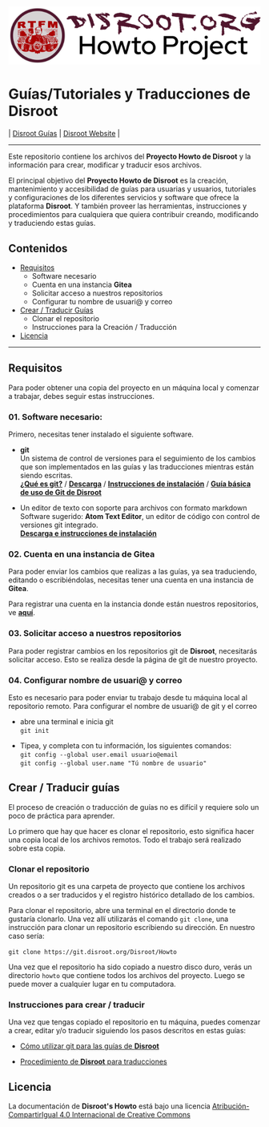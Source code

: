 ![](disroot_h2_title.png)

# Guías/Tutoriales y Traducciones de Disroot

| [Disroot Guías](https://howto.disroot.org/es) | [Disroot Website](https://disroot.org/es) |

----
Este repositorio contiene los archivos del **Proyecto Howto de Disroot** y la información para crear, modificar y traducir esos archivos.

El principal objetivo del **Proyecto Howto de Disroot** es la creación, mantenimiento y accesibilidad de guías para usuarias y usuarios, tutoriales y configuraciones de los diferentes servicios y software que ofrece la plataforma **Disroot**. Y también proveer las herramientas, instrucciones y procedimientos para cualquiera que quiera contribuir creando, modificando y traduciendo estas guías.

## Contenidos
* [Requisitos](#requisitos)
  - Software necesario
  - Cuenta en una instancia **Gitea**
  - Solicitar acceso a nuestros repositorios
  - Configurar tu nombre de usuari@ y correo
* [Crear / Traducir Guías](#crear-traducir-guias)
  - Clonar el repositorio
  - Instrucciones para la Creación / Traducción
* [Licencia](#licencia)

----

## Requisitos
Para poder obtener una copia del proyecto en un máquina local y comenzar a trabajar, debes seguir estas instrucciones.

### 01. Software necesario:
Primero, necesitas tener instalado el siguiente software.
- **git**<br>
Un sistema de control de versiones para el seguimiento de los cambios que son implementados en las guías y las traducciones mientras están siendo escritas.<br>
[**¿Qué es git?**](https://es.wikipedia.org/wiki/Git) / [**Descarga**](https://git-scm.com/downloads) / [**Instrucciones de instalación**](https://git-scm.com/book/es/v1/Empezando-Instalando-Git) / [**Guía básica de uso de Git de Disroot**](https://howto.disroot.org/es/contribute/git/how-to-use-git)

- Un editor de texto con soporte para archivos con formato markdown<br>
Software sugerido: **Atom Text Editor**, un editor de código con control de versiones git integrado.<br>
[**Descarga e instrucciones de instalación**](https://flight-manual.atom.io/getting-started/sections/installing-atom/)

### 02. Cuenta en una instancia de Gitea
Para poder enviar los cambios que realizas a las guías, ya sea traduciendo, editando o escribiéndolas, necesitas tener una cuenta en una instancia de **Gitea**.

Para registrar una cuenta en la instancia donde están nuestros repositorios, ve [**aquí**](https://git.disroot.org/user/sign_up).

### 03. Solicitar acceso a nuestros repositorios
Para poder registrar cambios en los repositorios git de **Disroot**, necesitarás solicitar acceso. Esto se realiza desde la página de git de nuestro proyecto.

### 04. Configurar nombre de usuari@ y correo
Esto es necesario para poder enviar tu trabajo desde tu máquina local al repositorio remoto. Para configurar el nombre de usuari@ de git y el correo

- abre una terminal e inicia git<br>
`git init`<br>

- Tipea, y completa con tu información, los siguientes comandos:<br>
`git config --global user.email usuario@email`<br>
`git config --global user.name "Tú nombre de usuario"`


## Crear / Traducir guías
El proceso de creación o traducción de guías no es difícil y requiere solo un poco de práctica para aprender.

Lo primero que hay que hacer es clonar el repositorio, esto significa hacer una copia local de los archivos remotos. Todo el trabajo será realizado sobre esta copia.

### Clonar el repositorio
Un repositorio git es una carpeta de proyecto que contiene los archivos creados o a ser traducidos y el registro histórico detallado de los cambios.

Para clonar el repositorio, abre una terminal en el directorio donde te gustaría clonarlo. Una vez allí utilizarás el comando `git clone`, una instrucción para clonar un repositorio escribiendo su dirección. En nuestro caso sería:

`git clone https://git.disroot.org/Disroot/Howto`

Una vez que el repositorio ha sido copiado a nuestro disco duro, verás un directorio `howto` que contiene todos los archivos del proyecto. Luego se puede mover a cualquier lugar en tu computadora.

### Instrucciones para crear / traducir
Una vez que tengas copiado el repositorio en tu máquina, puedes comenzar a crear, editar y/o traducir siguiendo los pasos descritos en estas guías:

- [Cómo utilizar git para las guías de **Disroot**](https://howto.disroot.org/es/contribute/git/how-to-use-git)<br>

- [Procedimiento de **Disroot** para traducciones](https://howto.disroot.org/es/contribute/translations_procedure)

## Licencia
La documentación de **Disroot's Howto** está bajo una licencia [Atribución-CompartirIgual 4.0 Internacional de Creative Commons](https://creativecommons.org/licenses/by-sa/4.0/deed.es)

